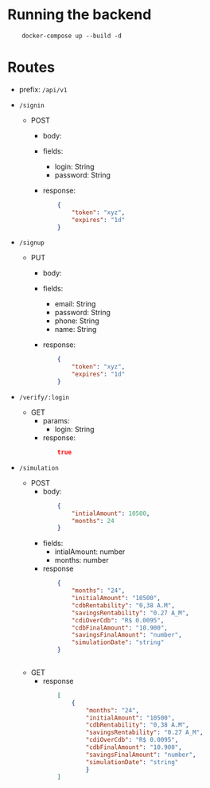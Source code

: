 
# Running the backend 

```shell
    docker-compose up --build -d
```


# Routes

- prefix: `/api/v1`

- `/signin`
    - POST
        - body:

        - fields:
            - login: String
            - password: String
        - response:
            ```json
                {
                    "token": "xyz",
                    "expires": "1d"   
                }
            ```

- `/signup`
    - PUT
        - body:

        - fields:
            - email: String
            - password: String
            - phone: String
            - name: String
        - response:
            ```json
                {
                    "token": "xyz",
                    "expires": "1d"   
                }
            ```

- `/verify/:login`
    - GET
        - params:
            - login: String
        - response:
            ```json
                true
            ```

- `/simulation`
    - POST
        - body:
            ```json
                {
                    "intialAmount": 10500,
                    "months": 24
                }
            ```
        - fields:
            - intialAmount: number
            - months: number
        - response
            ```json
                {
                    "months": "24",
                    "initialAmount": "10500",
                    "cdbRentability": "0,38 A.M",
                    "savingsRentability": "0.27 A_M",
                    "cdiOverCdb": "R$ 0.0095",
                    "cdbFinalAmount": "10.900",
                    "savingsFinalAmount": "number",
                    "simulationDate": "string"
                }
                    
            ```
    - GET
        - response
            ```json
                [
                    {
                        "months": "24",
                        "initialAmount": "10500",
                        "cdbRentability": "0,38 A.M",
                        "savingsRentability": "0.27 A_M",
                        "cdiOverCdb": "R$ 0.0095",
                        "cdbFinalAmount": "10.900",
                        "savingsFinalAmount": "number",
                        "simulationDate": "string"
                        }
                ]
            ```
